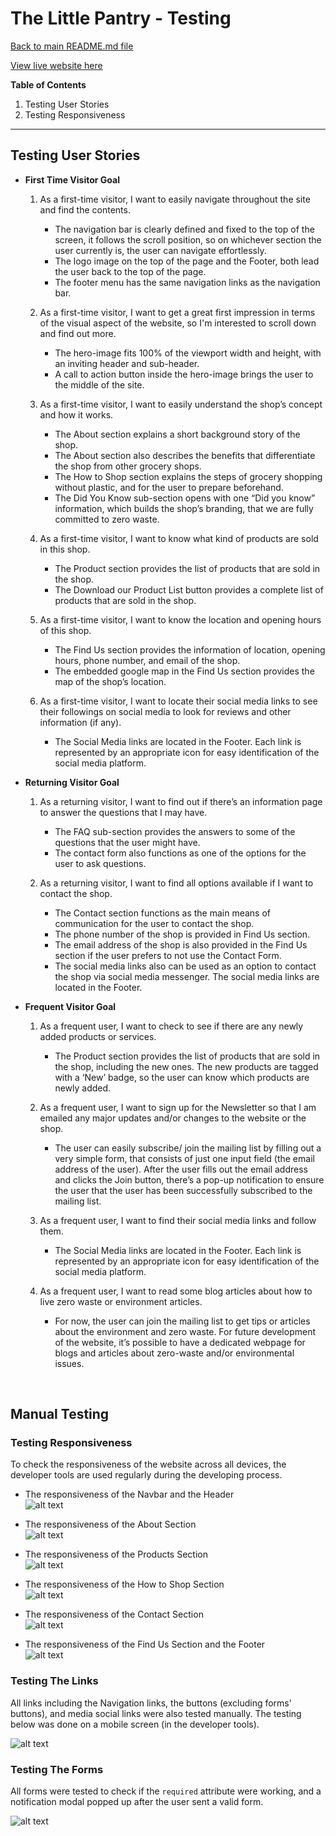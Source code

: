 # The Little Pantry - Testing  

[Back to main README.md file](https://github.com/dissyulina/the-little-pantry#the-little-pantry)  

[View live website here](https://dissyulina.github.io/the-little-pantry/)  

**Table of Contents** 
1. Testing User Stories
2. Testing Responsiveness

---

## **Testing User Stories**
 - **First Time Visitor Goal**
    1. As a first-time visitor, I want to easily navigate throughout the site and find the contents.
       - The navigation bar is clearly defined and fixed to the top of the screen, it follows the scroll position, so on whichever section the user currently is, the user can navigate effortlessly.  
       - The logo image on the top of the page and the Footer, both lead the user back to the top of the page.  
       - The footer menu has the same navigation links as the navigation bar.  

    2. As a first-time visitor, I want to get a great first impression in terms of the visual aspect of the website, so I'm interested to scroll down and find out more.
       - The hero-image fits 100% of the viewport width and height, with an inviting header and sub-header.  
       - A call to action button inside the hero-image brings the user to the middle of the site.  

    3. As a first-time visitor, I want to easily understand the shop’s concept and how it works. 
       - The About section explains a short background story of the shop.  
       - The About section also describes the benefits that differentiate the shop from other grocery shops.  
       - The How to Shop section explains the steps of grocery shopping without plastic, and for the user to prepare beforehand.  
       - The Did You Know sub-section opens with one “Did you know” information, which builds the shop’s branding, that we are fully committed to zero waste.  

    4. As a first-time visitor, I want to know what kind of products are sold in this shop. 
       - The Product section provides the list of products that are sold in the shop.  
       - The Download our Product List button provides a complete list of products that are sold in the shop.  

    5. As a first-time visitor, I want to know the location and opening hours of this shop.
       - The Find Us section provides the information of location, opening hours, phone number, and email of the shop.  
       - The embedded google map in the Find Us section provides the map of the shop’s location.  

    6. As a first-time visitor, I want to locate their social media links to see their followings on social media to look for reviews and other information (if any).  
       - The Social Media links are located in the Footer. Each link is represented by an appropriate icon for easy identification of the social media platform.  


 - **Returning Visitor Goal**  
    1. As a returning visitor, I want to find out if there’s an information page to answer the questions that I may have.  
       - The FAQ sub-section provides the answers to some of the questions that the user might have.  
       - The contact form also functions as one of the options for the user to ask questions.  

    2. As a returning visitor, I want to find all options available if I want to contact the shop.  
       - The Contact section functions as the main means of communication for the user to contact the shop.  
       - The phone number of the shop is provided in Find Us section.  
       - The email address of the shop is also provided in the Find Us section if the user prefers to not use the Contact Form.  
       - The social media links also can be used as an option to contact the shop via social media messenger. The social media links are located in the Footer.  

 - **Frequent Visitor Goal**  
    1. As a frequent user, I want to check to see if there are any newly added products or services.
       - The Product section provides the list of products that are sold in the shop, including the new ones. The new products are tagged with a ‘New’ badge, so the user can know which products are newly added.  

    2. As a frequent user, I want to sign up for the Newsletter so that I am emailed any major updates and/or changes to the website or the shop.
       - The user can easily subscribe/ join the mailing list by filling out a very simple form, that consists of just one input field (the email address of the user). After the user fills out the email address and clicks the Join button, there’s a pop-up notification to ensure the user that the user has been successfully subscribed to the mailing list.  

    3. As a frequent user, I want to find their social media links and follow them.  
       - The Social Media links are located in the Footer. Each link is represented by an appropriate icon for easy identification of the social media platform.  

    4. As a frequent user, I want to read some blog articles about how to live zero waste or environment articles.
       - For now, the user can join the mailing list to get tips or articles about the environment and zero waste. For future development of the website, it’s possible to have a dedicated webpage for blogs and articles about zero-waste and/or environmental issues.

<br/>

## **Manual Testing**
### **Testing Responsiveness**  
To check the responsiveness of the website across all devices, the developer tools are used regularly during the developing process.    
   * The responsiveness of the Navbar and the Header  
   ![alt text](assets/testing/responsive-navbar-header.gif "The responsiveness of Navbar and Header")

   * The responsiveness of the About Section  
   ![alt text](assets/testing/responsive-about.gif "The responsiveness of About Section")

   * The responsiveness of the Products Section  
   ![alt text](assets/testing/responsive-products.gif "The responsiveness of Products Section")  

   * The responsiveness of the How to Shop Section  
   ![alt text](assets/testing/responsive-howtoshop.gif "The responsiveness of How to Shop Section")  

   * The responsiveness of the Contact Section  
   ![alt text](assets/testing/responsive-contact.gif "The responsiveness of Contact Section")  

   * The responsiveness of the Find Us Section and the Footer  
   ![alt text](assets/testing/responsive-findus-footer.gif "The responsiveness of Find Us Section and Footer")  


### **Testing The Links**
All links including the Navigation links, the buttons (excluding forms' buttons), and media social links were also tested manually. The testing below was done on a mobile screen (in the developer tools).  

   ![alt text](assets/testing/testing-links-mobile.gif "Testing the links") 


### **Testing The Forms**
All forms were tested to check if the ```required``` attribute were working, and a notification modal popped up after the user sent a valid form.  

   ![alt text](assets/testing/testing-forms.gif "Testing the forms") 




